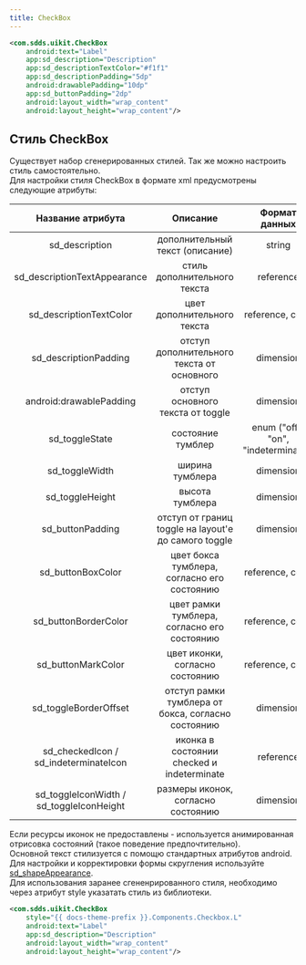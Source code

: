 ```yaml
---
title: CheckBox
---
```


```xml
<com.sdds.uikit.CheckBox
    android:text="Label"
    app:sd_description="Description"
    app:sd_descriptionTextColor="#f1f1"
    app:sd_descriptionPadding="5dp"
    android:drawablePadding="10dp"
    app:sd_buttonPadding="2dp"
    android:layout_width="wrap_content"
    android:layout_height="wrap_content"/>
```

## Стиль CheckBox

Существует набор сгенерированных стилей. Так же можно настроить стиль самостоятельно.  
Для настройки стиля CheckBox в формате xml предусмотрены следующие атрибуты:

|Название атрибута|Описание|Формат данных|
|:-:|:-:|:-:|
|sd_description|дополнительный текст (описание)|string|
|sd_descriptionTextAppearance|стиль дополнительного текста|reference|
|sd_descriptionTextColor|цвет дополнительного текста|reference, color|
|sd_descriptionPadding|отступ дополнительного текста от основного|dimension|
|android:drawablePadding|отступ основного текста от toggle|dimension|
|sd_toggleState|состояние тумблер|enum ("off", "on", "indeterminate")|
|sd_toggleWidth|ширина тумблера|dimension|
|sd_toggleHeight|высота тумблера|dimension|
|sd_buttonPadding|отступ от границ toggle на layout'е до самого toggle|dimension|
|sd_buttonBoxColor|цвет бокса тумблера, согласно его состоянию|reference, color|
|sd_buttonBorderColor|цвет рамки тумблера, согласно его состоянию|reference, color|
|sd_buttonMarkColor|цвет иконки, согласно состоянию|reference, color|
|sd_toggleBorderOffset|отступ рамки тумблера от бокса, согласно состоянию|dimension|
|sd_checkedIcon / sd_indeterminateIcon|иконка в состоянии checked и indeterminate|reference|
|sd_toggleIconWidth / sd_toggleIconHeight|размеры иконок, согласно состоянию|dimension|

Если ресурсы иконок не предоставлены - используется анимированная отрисовка состояний (такое поведение предпочтительно).  
Основной текст стилизуется с помощю стандартных атрибутов android.  
Для настройки и корректировки формы скругления используйте [sd_shapeAppearance](../theme/ShapeAppearance.md#sd_shapeappearance).  
Для использования заранее сгененрированного стиля, необходимо через атрибут style указатать стиль из библиотеки.  

```xml
<com.sdds.uikit.CheckBox
    style="{{ docs-theme-prefix }}.Components.Checkbox.L"
    android:text="Label"
    app:sd_description="Description"
    android:layout_width="wrap_content"
    android:layout_height="wrap_content"/>
```
